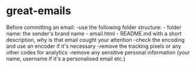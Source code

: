 # great-emails

Before committing an email:
-use the following folder structure:
	- folder name: the sender's brand name
	- email.html
	- README.md with a short description, why is that email cought your attention
-check the encoding and use an encoder if it's necessary
-remove the tracking pixels or any other codes for analytics
-remove any sensitive personal information (your name, username if it's a personalised email etc.)